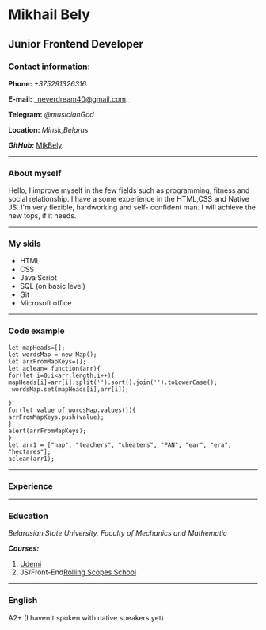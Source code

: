 # Mikhail Bely

## Junior Frontend Developer

### Contact information:

**Phone:** _+375291326316._

**E-mail:** _neverdream40@gmail.com._

**Telegram:** _@musicianGod_

**Location:** _Minsk,Belarus_

**_GitHub:_** [MikBely](https://github.com/mikbely/).

---

### About myself

Hello, I improve myself in the few fields such as programming, fitness and social relationship. I have a some experience in the HTML,CSS and Native JS. I'm very flexible, hardworking and self- confident man. I will achieve the new tops, if it needs.

---

### My skils

- HTML
- CSS
- Java Script
- SQL (on basic level)
- Git
- Microsoft office

---

### Code example

```
let mapHeads=[];
let wordsMap = new Map();
let arrFromMapKeys=[];
let aclean= function(arr){
for(let i=0;i<arr.length;i++){ mapHeads[i]=arr[i].split('').sort().join('').toLowerCase();
 wordsMap.set(mapHeads[i],arr[i]);

}
for(let value of wordsMap.values()){
arrFromMapKeys.push(value);
}
alert(arrFromMapKeys);
}
let arr1 = ["nap", "teachers", "cheaters", "PAN", "ear", "era", "hectares"];
aclean(arr1);
```

---

### Experience

---

### Education

_Belarusian State University, Faculty of Mechanics and Mathematic_

**_Courses:_**

1. [Udemi](https://www.udemy.com/course/javascript_full/)
2. JS/Front-End[Rolling Scopes School](https://rs.school/)

---

### English

A2+ (I haven't spoken with native speakers yet)
